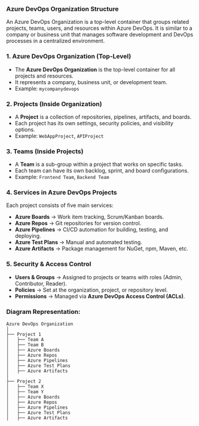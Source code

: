 ### **Azure DevOps Organization Structure**  

An Azure DevOps Organization is a top-level container that groups related projects, teams, users, and resources within Azure DevOps. It is similar to a company or business unit that manages software development and DevOps processes in a centralized environment. 

### **1. Azure DevOps Organization (Top-Level)**
   - The **Azure DevOps Organization** is the top-level container for all projects and resources.  
   - It represents a company, business unit, or development team.  
   - Example: `mycompanydevops`  

### **2. Projects (Inside Organization)**
   - A **Project** is a collection of repositories, pipelines, artifacts, and boards.  
   - Each project has its own settings, security policies, and visibility options.  
   - Example: `WebAppProject`, `APIProject`  

### **3. Teams (Inside Projects)**
   - A **Team** is a sub-group within a project that works on specific tasks.  
   - Each team can have its own backlog, sprint, and board configurations.  
   - Example: `Frontend Team`, `Backend Team`  

### **4. Services in Azure DevOps Projects**
Each project consists of five main services:  
   - **Azure Boards** → Work item tracking, Scrum/Kanban boards.  
   - **Azure Repos** → Git repositories for version control.  
   - **Azure Pipelines** → CI/CD automation for building, testing, and deploying.  
   - **Azure Test Plans** → Manual and automated testing.  
   - **Azure Artifacts** → Package management for NuGet, npm, Maven, etc.  

### **5. Security & Access Control**
   - **Users & Groups** → Assigned to projects or teams with roles (Admin, Contributor, Reader).  
   - **Policies** → Set at the organization, project, or repository level.  
   - **Permissions** → Managed via **Azure DevOps Access Control (ACLs)**.  

### **Diagram Representation:**  
```
Azure DevOps Organization  
│  
├── Project 1  
│   ├── Team A  
│   ├── Team B  
│   ├── Azure Boards  
│   ├── Azure Repos  
│   ├── Azure Pipelines  
│   ├── Azure Test Plans  
│   ├── Azure Artifacts  
│  
├── Project 2  
│   ├── Team X  
│   ├── Team Y  
│   ├── Azure Boards  
│   ├── Azure Repos  
│   ├── Azure Pipelines  
│   ├── Azure Test Plans  
│   ├── Azure Artifacts  
```
